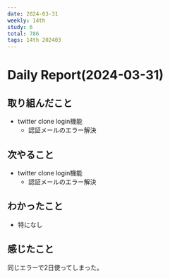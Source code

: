 ```yaml
---
date: 2024-03-31
weekly: 14th
study: 6
total: 786
tags: 14th 202403
---
```

# Daily Report(2024-03-31)
## 取り組んだこと
- twitter clone login機能
	- 認証メールのエラー解決
## 次やること
- twitter clone login機能
	- 認証メールのエラー解決
## わかったこと
- 特になし
## 感じたこと
同じエラーで2日使ってしまった。
